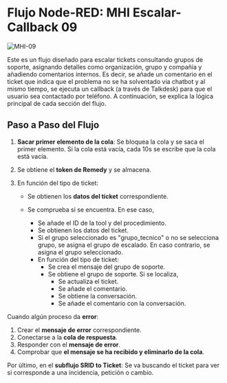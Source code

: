 # Flujo Node-RED: MHI Escalar-Callback 09

![MHI-09](escalar-callback.png)

Este es un flujo diseñado para escalar tickets consultando grupos de soporte, asignando detalles como organización, grupo y compañía y añadiendo comentarios internos. Es decir, se añade un comentario en el ticket que indica que el problema no se ha solventado via chatbot y al mismo tiempo, se ejecuta un callback (a través de Talkdesk) para que el usuario sea contactado por teléfono. A continuación, se explica la lógica principal de cada sección del flujo.

## Paso a Paso del Flujo

1. **Sacar primer elemento de la cola**: Se bloquea la cola y se saca el primer elemento. Si la cola está vacía, cada 10s se escribe que la cola está vacía.
2. Se obtiene el **token de Remedy** y se almacena.
3. En función del tipo de ticket:

	- Se obtienen los **datos del ticket** correspondiente.

	- Se comprueba si se encuentra. En ese caso,

		- Se añade el ID de la tool y del procedimiento.
		- Se obtienen los datos del ticket.
		- Si el grupo seleccionado es "grupo_tecnico" o no se selecciona grupo, se asigna el grupo de escalado. En caso contrario, se asigna el grupo seleccionado.
		- En función del tipo de ticket:
			- Se crea el mensaje del grupo de soporte.
			- Se obtiene el grupo de soporte. Si se localiza,
				- Se actualiza el ticket.
				- Se añade el comentario.
				- Se obtiene la conversación.
				- Se añade el comentario con la conversación.


Cuando algún proceso da **error**:

1. Crear el **mensaje de error** correspondiente.
2. Conectarse a la **cola de respuesta**.
3. Responder con el **mensaje de error**.
4. Comprobar que **el mensaje se ha recibido y eliminarlo de la cola**.

Por último, en el **subflujo SRID to Ticket**: Se va buscando el ticket para ver si corresponde a una incidencia, petición o cambio.
